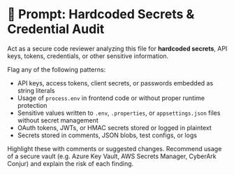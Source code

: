 # 🔐 Prompt: Hardcoded Secrets & Credential Audit

Act as a secure code reviewer analyzing this file for **hardcoded secrets**, API keys, tokens, credentials, or other sensitive information.

Flag any of the following patterns:

- API keys, access tokens, client secrets, or passwords embedded as string literals
- Usage of `process.env` in frontend code or without proper runtime protection
- Sensitive values written to `.env`, `.properties`, or `appsettings.json` files without secret management
- OAuth tokens, JWTs, or HMAC secrets stored or logged in plaintext
- Secrets stored in comments, JSON blobs, test configs, or logs

Highlight these with comments or suggested changes. Recommend usage of a secure vault (e.g. Azure Key Vault, AWS Secrets Manager, CyberArk Conjur) and explain the risk of each finding.
